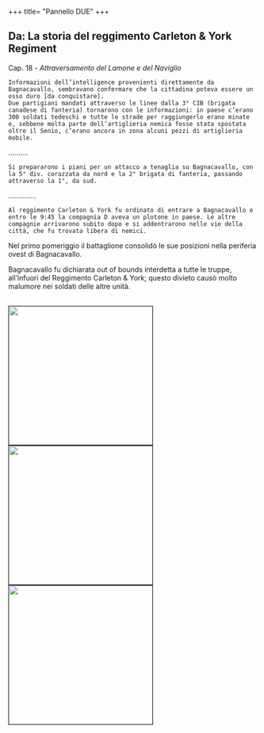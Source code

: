 +++
title= "Pannello DUE"
+++

<h2>Da: La storia del reggimento Carleton & York Regiment</h2>


Cap. 18 - <i>Attraversamento del Lamone e del Naviglio</i>

	Informazioni dell’intelligence provenienti direttamente da Bagnacavallo, sembravano confermare che la cittadina poteva essere un osso duro [da conquistare].
	Due partigiani mandati attraverso le linee dalla 3° CIB (brigata canadese di fanteria) tornarono con le informazioni: in paese c’erano 300 soldati tedeschi e tutte le strade per raggiungerlo erano minate e, sebbene molta parte dell’artiglieria nemica fosse stata spostata oltre il Senio, c’erano ancora in zona alcuni pezzi di artiglieria mobile.

……….

	Si prepararono i piani per un attacco a tenaglia su Bagnacavallo, con la 5° div. corazzata da nord e la 2° brigata di fanteria, passando attraverso la 1°, da sud.

…………..


	Al reggimento Carleton & York fu ordinato di entrare a Bagnacavallo e entro le 9:45 la compagnia D aveva un plotone in paese. Le altre compagnie arrivarono subito dopo e si addentrarono nelle vie della città, che fu trovata libera di nemici.
Nel primo pomeriggio il battaglione consolidò le sue posizioni nella periferia ovest di  Bagnacavallo.


Bagnacavallo fu dichiarata out of bounds interdetta a tutte le truppe, all’infuori del Reggimento Carleton & York; questo divieto causò molto malumore nei soldati delle altre unità.

<br>
<img src="/images/files/pannello2_1.jpg" border="1" bordercolor="black" width="290" height="280"> 

<br>
<img src="/images/files/pannello2_2.jpg" border="1" bordercolor="black" width="290" height="280"> 

<br>
<img src="/images/files/pannello2_3.jpg" border="1" bordercolor="black" width="290" height="280"> 

<br>